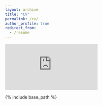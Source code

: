 ```yaml
---
layout: archive
title: "CV"
permalink: /cv/
author_profile: true
redirect_from:
  - /resume
---
```

![cv](https://jrexmo.github.io/Jackson_CV_2020%20(2).pdf)



{% include base_path %}

